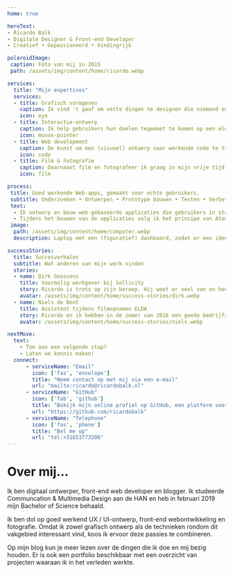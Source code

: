 ```yaml
---
home: true

heroText:
- Ricardo Balk
- Digitale Designer & Front-end Developer
- Creatief • Gepassioneerd • Vindingrijk

polaroidImage:
 caption: Foto van mij in 2015
 path: /assets/img/content/home/ricardo.webp

services:
  title: "Mijn expertises"
  services:
  - title: Grafisch vormgeven
    caption: Ik vind 't gaaf om vette dingen te designen die niemand ooit eerder heeft gezien.
    icon: eye
  - title: Interactie-ontwerp
    caption: Ik help gebruikers hun doelen tegemoet te komen op een elegante en effectieve manier.
    icon: mouse-pointer
  - title: Web development
    caption: De kunst om een (visueel) ontwerp naar werkende code te transformeren is helemaal mijn ding.
    icon: code
  - title: Film & Fotografie
    caption: Daarnaast film en fotografeer ik graag in mijn vrije tijd, en noem het dan ook mijn 'professionele hobby'.
    icon: film

process:
 title: Goed werkende Web-apps, gemaakt voor echte gebruikers.
 subtitle: Onderzoeken • Ontwerpen • Prototype bouwen • Testen • Verbeteren • Bouwen
 text:
  - Ik ontwerp en bouw web-gebaseerde applicaties die gebruikers in staat stelt om hun doelen te bereiken op een eenvoudige, effectieve en prettige manier. Tijdens het ontwerpproces hanteer ik de Design Thinking methode, waardoor de gebruikers nauw betrokken blijven gedurende het gehele ontwerpproces.
  - Tijdens het bouwen van de applicaties volg ik het principe van Atomic Design en gebruik ik de allerlaatste technieken op het gebied van webdevelopment, zoals Vue.js en React.
 image:
  path: /assets/img/content/home/computer.webp
  description: Laptop met een (figuratief) dashboard, zodat er een idee ontstaat wat voor soort webapplicaties tot de mogelijkheden behoren.

successStories:
  title: Succesverhalen
  subtitle: Wat anderen van mijn werk vinden
  stories:
  - name: Dirk Goossens
    title: Voormalig werkgever bij Sollicity
    story: Ricardo is trots op zijn beroep. Hij weet er veel van en heeft een grote ambitie om altijd meer te leren. Hij is vrolijk, sociaal en ik waardeerde zijn tijd bij Sollicity.
    avatar: /assets/img/content/home/success-stories/dirk.webp
  - name: Niels de Bont
    title: Assistent tijdens filmopnamen ELDA
    story: Ricardo en ik hebben in de zomer van 2016 een goede bedrijfsfilm gemaakt. Ricardo werkt op een gestructureerde manier, waardoor we vlot een goede film maakten. Het was een prettige samenwerking.
    avatar: /assets/img/content/home/success-stories/niels.webp

nextMove:
  text:
    - Toe aan een volgende stap?
    - Laten we kennis maken!
  connect:
      - serviceName: "Email"
        icon: ['fas', 'envelope']
        title: "Neem contact op met mij via een e-mail"
        url: "mailto:ricardo@ricardobalk.nl"
      - serviceName: "GitHub"
        icon: ['fab', 'github']
        title: "Bekijk mijn online profiel op GitHub, een platform voor open source softwareontwikkeling"
        url: "https://github.com/ricardobalk"
      - serviceName: "Telephone"
        icon: ['fas', 'phone']
        title: "Bel me op"
        url: "tel:+31653773206"
---
```


<h1>Over mij&hellip;</h1>
<p>Ik ben digitaal ontwerper, front-end web developer en blogger. Ik studeerde Communcation &amp; Multimedia Design aan de HAN en heb in februari 2019 mijn Bachelor of Science behaald.</p>
<p>Ik ben dol op goed werkend UX / UI-ontwerp, front-end webontwikkeling en fotografie. Omdat ik zowel grafisch ontwerp als de technieken rondom dit vakgebied interessant vind, koos ik ervoor deze passies te combineren.</p>
<p>Op mijn blog kun je meer lezen over de dingen die ik doe en mij bezig houden. Er is ook een portfolio beschikbaar met een overzicht van projecten waaraan ik in het verleden werkte.</p>
